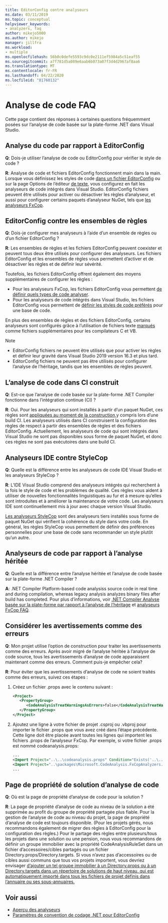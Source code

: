 ```yaml
---
title: EditorConfig contre analyseurs
ms.date: 03/11/2019
ms.topic: conceptual
helpviewer_keywords:
- analyzers, faq
author: mikejo5000
ms.author: mikejo
manager: jillfra
ms.workload:
- multiple
ms.openlocfilehash: 56b0c0defe5593c9dc0e2111ef5984a5c51eaf55
ms.sourcegitcommit: a7f781d5a089e6aab6b073a07f3d4d2967af8aa6
ms.translationtype: MT
ms.contentlocale: fr-FR
ms.lasthandoff: 04/22/2020
ms.locfileid: "81760132"
---
```

# <a name="code-analysis-faq"></a>Analyse de code FAQ

Cette page contient des réponses à certaines questions fréquemment posées sur l’analyse de code basée sur la plate-forme .NET dans Visual Studio.

## <a name="code-analysis-versus-editorconfig"></a>Analyse du code par rapport à EditorConfig

**Q**: Dois-je utiliser l’analyse de code ou EditorConfig pour vérifier le style de code ?

**R**: Analyse de code et fichiers EditorConfig fonctionnent main dans la main. Lorsque vous définissez les styles de code [dans un fichier EditorConfig](../ide/editorconfig-code-style-settings-reference.md) ou sur la page Options de l’éditeur [de texte,](../ide/code-styles-and-code-cleanup.md) vous configurez en fait les analyseurs de code intégrés dans Visual Studio. EditorConfig fichiers peuvent être utilisés pour activer ou désactiver les règles d’analyseur, et aussi pour configurer certains paquets d’analyseur NuGet, tels que [les analyseurs FxCop](configure-fxcop-analyzers.md).

## <a name="editorconfig-versus-rule-sets"></a>EditorConfig contre les ensembles de règles

**Q**: Dois-je configurer mes analyseurs à l’aide d’un ensemble de règles ou d’un fichier EditorConfig ?

**R**: Les ensembles de règles et les fichiers EditorConfig peuvent coexister et peuvent tous deux être utilisés pour configurer des analyseurs. Les fichiers EditorConfig et les ensembles de règles vous permettent d’activer et de désactiver les règles et de définir leur sévérité.

Toutefois, les fichiers EditorConfig offrent également des moyens supplémentaires de configurer les règles :

- Pour les analyseurs FxCop, les fichiers EditorConfig vous permettent [de définir quels types de code analyser](fxcop-analyzer-options.md).
- Pour les analyseurs de code intégrés dans Visual Studio, les fichiers EditorConfig vous permettent de [définir les styles de code préférés](../ide/editorconfig-code-style-settings-reference.md) pour une base de code.

En plus des ensembles de règles et des fichiers EditorConfig, certains analyseurs sont configurés grâce à l’utilisation de fichiers texte [marqués](../ide/build-actions.md#build-action-values) comme fichiers supplémentaires pour les compilateurs C et VB.

> [!NOTE]
> - EditorConfig fichiers ne peuvent être utilisés que pour activer les règles et définir leur gravité dans Visual Studio 2019 version 16.3 et plus tard.
> - EditorConfig fichiers ne peuvent pas être utilisés pour configurer l’analyse de l’héritage, tandis que les ensembles de règles peuvent.

## <a name="code-analysis-in-ci-builds"></a>L’analyse de code dans CI construit

**Q**: Est-ce que l’analyse de code basée sur la plate-forme .NET Compiler fonctionne dans l’intégration continue (CI) ?

**R**: Oui. Pour les analyseurs qui sont installés à partir d’un paquet NuGet, ces règles sont [appliquées au moment de la construction,](roslyn-analyzers-overview.md#build-errors)y compris lors d’une build CI. Les analyseurs utilisés dans CI construisent la configuration des règles de respect à partir des ensembles de règles et des fichiers EditorConfig. Actuellement, les analyseurs de code qui sont intégrés dans Visual Studio ne sont pas disponibles sous forme de paquet NuGet, et donc ces règles ne sont pas exécutoires dans une build CI.

## <a name="ide-analyzers-versus-stylecop"></a>Analyseurs IDE contre StyleCop

**Q**: Quelle est la différence entre les analyseurs de code IDE Visual Studio et les analyseurs StyleCop ?

**R**: L’IDE Visual Studio comprend des analyseurs intégrés qui recherchent à la fois le style de code et les problèmes de qualité. Ces règles vous aident à utiliser de nouvelles fonctionnalités linguistiques au fur et à mesure qu’elles sont introduites et à améliorer la maintenance de votre code. Les analyseurs IDE sont continuellement mis à jour avec chaque version Visual Studio.

[Les analyseurs StyleCop](https://github.com/DotNetAnalyzers/StyleCopAnalyzers) sont des analyseurs tiers installés sous forme de paquet NuGet qui vérifient la cohérence du style dans votre code. En général, les règles StyleCop vous permettent de définir des préférences personnelles pour une base de code sans recommander un style plutôt qu’un autre.

## <a name="code-analyzers-versus-legacy-analysis"></a>Analyseurs de code par rapport à l’analyse héritée

**Q**: Quelle est la différence entre l’analyse héritée et l’analyse de code basée sur la plate-forme .NET Compiler ?

**A**: .NET Compiler Platform-based code analysiss source code in real time and during compilation, whereas legacy analysis analyzes binary files after build has completed. Pour plus d’informations, voir [.NET Compiler Analyse basée sur la plate-forme par rapport à l’analyse de l’héritage](roslyn-analyzers-overview.md#source-code-analysis-versus-legacy-analysis) et [analyseurs FxCop FAQ](fxcop-analyzers-faq.md).

## <a name="treat-warnings-as-errors"></a>Considérer les avertissements comme des erreurs

**Q**: Mon projet utilise l’option de construction pour traiter les avertissements comme des erreurs. Après avoir migré de l’analyse héritée à l’analyse de code source, tous les avertissements d’analyse de code apparaissent maintenant comme des erreurs. Comment puis-je empêcher cela?

**R**: Pour éviter que les avertissements d’analyse de code ne soient traités comme des erreurs, suivez ces étapes :

  1. Créez un fichier .props avec le contenu suivant :

     ```xml
     <Project>
        <PropertyGroup>
           <CodeAnalysisTreatWarningsAsErrors>false</CodeAnalysisTreatWarningsAsErrors>
        </PropertyGroup>
     </Project>
     ```

  2. Ajoutez une ligne à votre fichier de projet .csproj ou .vbproj pour importer le fichier .props que vous avez créé dans l’étape précédente. Cette ligne doit être placée avant toutes les lignes qui importent les fichiers .props de l’analyseur FxCop. Par exemple, si votre fichier .props est nommé codeanalysis.props:

     ```xml
     ...
     <Import Project="..\..\codeanalysis.props" Condition="Exists('..\..\codeanalysis.props')" />
     <Import Project="..\packages\Microsoft.CodeAnalysis.FxCopAnalyzers.2.6.5\build\Microsoft.CodeAnalysis.FxCopAnalyzers.props" Condition="Exists('..\packages\Microsoft.CodeAnalysis.FxCopAnalyzers.2.6.5\build\Microsoft.CodeAnalysis.FxCopAnalyzers.props')" />
     ...
     ```

## <a name="code-analysis-solution-property-page"></a>Page de propriété de solution d’analyse de code

**Q**: Où est la page de propriété d’analyse de code pour la solution ?

**R**: La page de propriété d’analyse de code au niveau de la solution a été supprimée au profit du groupe de propriété partagée plus fiable. Pour la gestion de l’analyse de code au niveau du projet, la page de propriété d’analyse de code est toujours disponible. (Pour les projets gérés, nous recommandons également de migrer des règles à EditorConfig pour la configuration des règles.)  Pour le partage des règles entre plusieurs/tous les projets dans une solution ou une pension, nous vous recommandons de définir un groupe immobilier avec la propriété CodeAnalysisRuleSet dans un fichier d’accessoires/cibles partagés ou un fichier Directory.props/Directory.targets. Si vous n’avez pas d’accessoires ou de cibles aussi communs que tous vos projets importent, vous devriez envisager [d’ajouter un tel groupe immobilier à un Directory.props ou à un Directory.targets dans un répertoire de solutions de haut niveau, qui est automatiquement importé dans tous les fichiers de projet définis dans l’annuaire ou ses sous-annuaires.](https://docs.microsoft.com/visualstudio/msbuild/customize-your-build?directorybuildprops-and-directorybuildtargets)

## <a name="see-also"></a>Voir aussi

- [Aperçu des analyseurs](roslyn-analyzers-overview.md)
- [Paramètres de convention de codage .NET pour EditorConfig](../ide/editorconfig-code-style-settings-reference.md)

